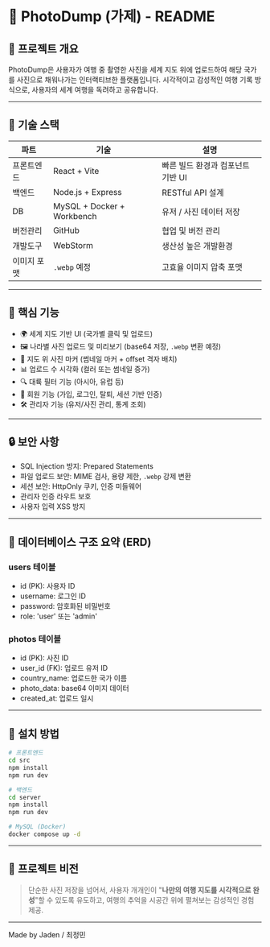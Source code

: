 # 📸 PhotoDump (가제) - README

## 🧭 프로젝트 개요
PhotoDump은 사용자가 여행 중 촬영한 사진을 세계 지도 위에 업로드하여 해당 국가를 사진으로 채워나가는 인터랙티브한 플랫폼입니다.
시각적이고 감성적인 여행 기록 방식으로, 사용자의 세계 여행을 독려하고 공유합니다.

---

## 🚀 기술 스택

| 파트 | 기술 | 설명 |
|------|------|------|
| 프론트엔드 | React + Vite | 빠른 빌드 환경과 컴포넌트 기반 UI |
| 백엔드 | Node.js + Express | RESTful API 설계 |
| DB | MySQL + Docker + Workbench | 유저 / 사진 데이터 저장 |
| 버전관리 | GitHub | 협업 및 버전 관리 |
| 개발도구 | WebStorm | 생산성 높은 개발환경 |
| 이미지 포맷 | `.webp` 예정 | 고효율 이미지 압축 포맷 |


---

## 🌟 핵심 기능

- 🌍 세계 지도 기반 UI (국가별 클릭 및 업로드)
- 🖼 나라별 사진 업로드 및 미리보기 (base64 저장, `.webp` 변환 예정)
- 🧷 지도 위 사진 마커 (썸네일 마커 + offset 격자 배치)
- 📊 업로드 수 시각화 (컬러 또는 썸네일 증가)
- 🔍 대륙 필터 기능 (아시아, 유럽 등)
- 🔐 회원 기능 (가입, 로그인, 탈퇴, 세션 기반 인증)
- 🛠 관리자 기능 (유저/사진 관리, 통계 조회)

---

## 🔒 보안 사항

- SQL Injection 방지: Prepared Statements
- 파일 업로드 보안: MIME 검사, 용량 제한, `.webp` 강제 변환
- 세션 보안: HttpOnly 쿠키, 인증 미들웨어
- 관리자 인증 라우트 보호
- 사용자 입력 XSS 방지

---

## 🧱 데이터베이스 구조 요약 (ERD)

### users 테이블
- id (PK): 사용자 ID
- username: 로그인 ID
- password: 암호화된 비밀번호
- role: 'user' 또는 'admin'

### photos 테이블
- id (PK): 사진 ID
- user_id (FK): 업로드 유저 ID
- country_name: 업로드한 국가 이름
- photo_data: base64 이미지 데이터
- created_at: 업로드 일시


---

## 🧪 설치 방법

```bash
# 프론트엔드
cd src
npm install
npm run dev

# 백엔드
cd server
npm install
npm run dev

# MySQL (Docker)
docker compose up -d
```

---

## 💬 프로젝트 비전
> 단순한 사진 저장을 넘어서, 사용자 개개인이 "**나만의 여행 지도를 시각적으로 완성**"할 수 있도록 유도하고, 여행의 추억을 시공간 위에 펼쳐보는 감성적인 경험 제공.

---

Made by Jaden / 최정민